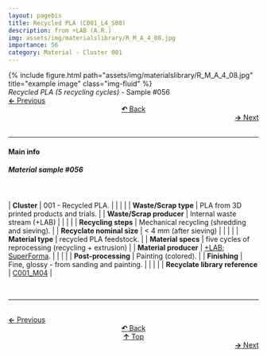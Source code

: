 ```yaml
---
layout: pagebis
title: Recycled PLA (C001_L4_S08)
description: from +LAB (A.R.)
img: assets/img/materialslibrary/R_M_A_4_08.jpg
importance: 56
category: Material - Cluster 001
---
```

<div class="row">
    <div class="col-sm mt-3 mt-md-0">
        {% include figure.html path="assets/img/materialslibrary/R_M_A_4_08.jpg" title="example image" class="img-fluid" %}
    </div>
</div>
<div class="caption">
    <i>Recycled PLA (5 recycling cycles)</i> - Sample #056
</div>

<div class="row justify-content-sm-center">
    <div class="col-sm-4 mt-3 mt-md-0" style="text-align:left">
      <a href="/projects/MatLi_C001_L4_S07/" target="_self"><b>←</b> Previous</a>
    </div>
    <div class="col-sm-4 mt-3 mt-md-0" style="text-align:center">
  <a href="/materialslibrary/" target="_self"><b>↶</b> Back</a>
    </div>
    <div class="col-sm-4 mt-3 mt-md-0" style="text-align:right">
        <td align="right"><a href="/projects/MatLi_C001_L4_S09/" target="_self"><b>→</b> Next</a></td>
    </div>
</div>
<br>

<hr>
<h4><b>Main info</b></h4>
<h5>Material sample #056</h5>
<br>

| <b>Cluster</b>       | 001 - Recycled PLA. |
|    |     |
| <b>Waste/Scrap type</b>       | PLA from 3D printed products and trials.     |
| <b>Waste/Scrap producer</b>    | Internal waste stream (+LAB)      |
|    |     |
| <b>Recycling steps</b>      | Mechanical recycling (shredding and sieving).     |
| <b>Recyclate nominal size</b>    | < 4 mm (after sieving)     |
|    |     |
| <b>Material type</b>       | recycled PLA feedstock.     |
| <b>Material specs</b>   | five cycles of reprocessing (recycling + extrusion)     |
| <b>Material producer</b>    | [+LAB](piulab.it); [SuperForma](https://superforma.xyz/).    |
|    |     |
| <b>Post-processing</b>   | Painting (colored).    |
| <b>Finishing</b>    | Fine, glossy - from sanding and painting.   |
|    |     |
| <b>Recyclate library reference</b>    | <a href="/projects/RecLi_C001_M04/" target="_blank">C001_M04</a>     |

<br>
<hr>

<br>
<div class="row justify-content-sm-center">
    <div class="col-sm-3 mt-3 mt-md-0" style="text-align:left">
      <a href="/projects/MatLi_C001_L4_S07/" target="_self"><b>←</b> Previous</a>
      </div>
    <div class="col-sm-3 mt-3 mt-md-0" style="text-align:center">
  <a href="/materialslibrary/" target="_self"><b>↶</b> Back</a>
    </div>
    <div class="col-sm-3 mt-3 mt-md-0" style="text-align:center">
  <a href="#" target="_self"><b>↑</b> Top</a>
    </div>
    <div class="col-sm-3 mt-3 mt-md-0" style="text-align:right">
        <td align="right"><a href="/projects/MatLi_C001_L4_S09/" target="_self"><b>→</b> Next</a></td>
    </div>
</div>

